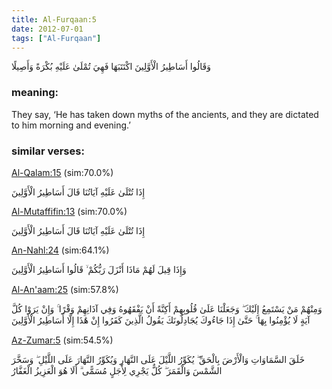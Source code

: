 ```yaml
---
title: Al-Furqaan:5
date: 2012-07-01
tags: ["Al-Furqaan"]
---
```

وَقَالُوا أَسَاطِيرُ الْأَوَّلِينَ اكْتَتَبَهَا فَهِيَ تُمْلَىٰ عَلَيْهِ بُكْرَةً وَأَصِيلًا
### meaning: 
They say, ‘He has taken down myths of the ancients, and they are dictated to him morning and evening.’
### similar verses: 

[Al-Qalam:15](/68/15) (sim:70.0%)

إِذَا تُتْلَىٰ عَلَيْهِ آيَاتُنَا قَالَ أَسَاطِيرُ الْأَوَّلِينَ

[Al-Mutaffifin:13](/83/13) (sim:70.0%)

إِذَا تُتْلَىٰ عَلَيْهِ آيَاتُنَا قَالَ أَسَاطِيرُ الْأَوَّلِينَ

[An-Nahl:24](/16/24) (sim:64.1%)

وَإِذَا قِيلَ لَهُمْ مَاذَا أَنْزَلَ رَبُّكُمْ ۙ قَالُوا أَسَاطِيرُ الْأَوَّلِينَ

[Al-An'aam:25](/6/25) (sim:57.8%)

وَمِنْهُمْ مَنْ يَسْتَمِعُ إِلَيْكَ ۖ وَجَعَلْنَا عَلَىٰ قُلُوبِهِمْ أَكِنَّةً أَنْ يَفْقَهُوهُ وَفِي آذَانِهِمْ وَقْرًا ۚ وَإِنْ يَرَوْا كُلَّ آيَةٍ لَا يُؤْمِنُوا بِهَا ۚ حَتَّىٰ إِذَا جَاءُوكَ يُجَادِلُونَكَ يَقُولُ الَّذِينَ كَفَرُوا إِنْ هَٰذَا إِلَّا أَسَاطِيرُ الْأَوَّلِينَ

[Az-Zumar:5](/39/5) (sim:54.5%)

خَلَقَ السَّمَاوَاتِ وَالْأَرْضَ بِالْحَقِّ ۖ يُكَوِّرُ اللَّيْلَ عَلَى النَّهَارِ وَيُكَوِّرُ النَّهَارَ عَلَى اللَّيْلِ ۖ وَسَخَّرَ الشَّمْسَ وَالْقَمَرَ ۖ كُلٌّ يَجْرِي لِأَجَلٍ مُسَمًّى ۗ أَلَا هُوَ الْعَزِيزُ الْغَفَّارُ
